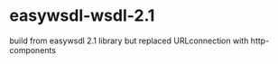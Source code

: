 # easywsdl-wsdl-2.1
build from easywsdl 2.1 library but replaced URLconnection with http-components 
